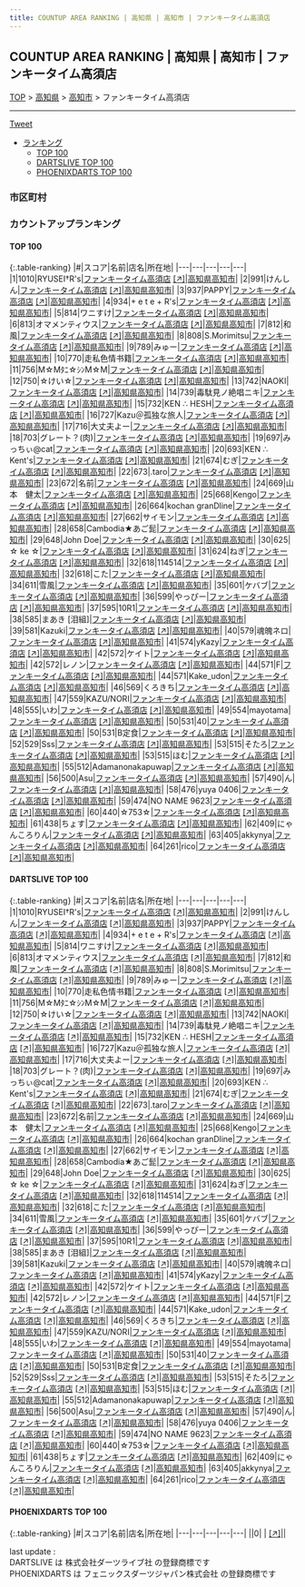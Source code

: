 ```yaml
---
title: COUNTUP AREA RANKING | 高知県 | 高知市 | ファンキータイム高須店
---
```

## COUNTUP AREA RANKING | 高知県 | 高知市 | ファンキータイム高須店

[TOP](/darts/rank/) > [高知県](/darts/rank/高知県/) > [高知市](/darts/rank/高知県/高知市/) > ファンキータイム高須店

___

<a href="https://twitter.com/share?ref_src=twsrc%5Etfw" data-text="COUNTUP AREA RANKING | 高知県高知市ファンキータイム高須店" class="twitter-share-button" data-hashtags="DARTSLIVE,PHOENIXDARTS,darts,ダーツ" data-show-count="false">Tweet</a>

* [ランキング](#カウントアップランキング)
    * [TOP 100](#top-100)
    * [DARTSLIVE TOP 100](#dartslive-top-100)
    * [PHOENIXDARTS TOP 100](#phoenixdarts-top-100)

### 市区町村

<ul>

</ul>

### カウントアップランキング

#### TOP 100



{:.table-ranking}
|#|スコア|名前|店名|所在地|
|---|---|---|---|---|
|1|1010|<span class="rank-name-dl">RYUSEI†R&#x27;s</span>|<a href="/darts/rank/shops/d1d396cb7af448ea0d9b047a20a7ba1e.html">ファンキータイム高須店</a> <a href="https://search.dartslive.com/jp/shop/d1d396cb7af448ea0d9b047a20a7ba1e">[↗]</a>|<a href="/darts/rank/高知県/高知市">高知県高知市</a>|
|2|991|<span class="rank-name-dl">けんしん</span>|<a href="/darts/rank/shops/d1d396cb7af448ea0d9b047a20a7ba1e.html">ファンキータイム高須店</a> <a href="https://search.dartslive.com/jp/shop/d1d396cb7af448ea0d9b047a20a7ba1e">[↗]</a>|<a href="/darts/rank/高知県/高知市">高知県高知市</a>|
|3|937|<span class="rank-name-dl">PAPPY</span>|<a href="/darts/rank/shops/d1d396cb7af448ea0d9b047a20a7ba1e.html">ファンキータイム高須店</a> <a href="https://search.dartslive.com/jp/shop/d1d396cb7af448ea0d9b047a20a7ba1e">[↗]</a>|<a href="/darts/rank/高知県/高知市">高知県高知市</a>|
|4|934|<span class="rank-name-dl">+ e t e + R&#x27;s</span>|<a href="/darts/rank/shops/d1d396cb7af448ea0d9b047a20a7ba1e.html">ファンキータイム高須店</a> <a href="https://search.dartslive.com/jp/shop/d1d396cb7af448ea0d9b047a20a7ba1e">[↗]</a>|<a href="/darts/rank/高知県/高知市">高知県高知市</a>|
|5|814|<span class="rank-name-dl">ワニすけ</span>|<a href="/darts/rank/shops/d1d396cb7af448ea0d9b047a20a7ba1e.html">ファンキータイム高須店</a> <a href="https://search.dartslive.com/jp/shop/d1d396cb7af448ea0d9b047a20a7ba1e">[↗]</a>|<a href="/darts/rank/高知県/高知市">高知県高知市</a>|
|6|813|<span class="rank-name-dl">オマメンティウス</span>|<a href="/darts/rank/shops/d1d396cb7af448ea0d9b047a20a7ba1e.html">ファンキータイム高須店</a> <a href="https://search.dartslive.com/jp/shop/d1d396cb7af448ea0d9b047a20a7ba1e">[↗]</a>|<a href="/darts/rank/高知県/高知市">高知県高知市</a>|
|7|812|<span class="rank-name-dl">和風</span>|<a href="/darts/rank/shops/d1d396cb7af448ea0d9b047a20a7ba1e.html">ファンキータイム高須店</a> <a href="https://search.dartslive.com/jp/shop/d1d396cb7af448ea0d9b047a20a7ba1e">[↗]</a>|<a href="/darts/rank/高知県/高知市">高知県高知市</a>|
|8|808|<span class="rank-name-dl">S.Morimitsu</span>|<a href="/darts/rank/shops/d1d396cb7af448ea0d9b047a20a7ba1e.html">ファンキータイム高須店</a> <a href="https://search.dartslive.com/jp/shop/d1d396cb7af448ea0d9b047a20a7ba1e">[↗]</a>|<a href="/darts/rank/高知県/高知市">高知県高知市</a>|
|9|789|<span class="rank-name-dl">みゅー</span>|<a href="/darts/rank/shops/d1d396cb7af448ea0d9b047a20a7ba1e.html">ファンキータイム高須店</a> <a href="https://search.dartslive.com/jp/shop/d1d396cb7af448ea0d9b047a20a7ba1e">[↗]</a>|<a href="/darts/rank/高知県/高知市">高知県高知市</a>|
|10|770|<span class="rank-name-dl">走私色情书籍</span>|<a href="/darts/rank/shops/d1d396cb7af448ea0d9b047a20a7ba1e.html">ファンキータイム高須店</a> <a href="https://search.dartslive.com/jp/shop/d1d396cb7af448ea0d9b047a20a7ba1e">[↗]</a>|<a href="/darts/rank/高知県/高知市">高知県高知市</a>|
|11|756|<span class="rank-name-dl">M☆Mﾀﾆ☆ｼﾝM☆M</span>|<a href="/darts/rank/shops/d1d396cb7af448ea0d9b047a20a7ba1e.html">ファンキータイム高須店</a> <a href="https://search.dartslive.com/jp/shop/d1d396cb7af448ea0d9b047a20a7ba1e">[↗]</a>|<a href="/darts/rank/高知県/高知市">高知県高知市</a>|
|12|750|<span class="rank-name-dl">☆けい☆</span>|<a href="/darts/rank/shops/d1d396cb7af448ea0d9b047a20a7ba1e.html">ファンキータイム高須店</a> <a href="https://search.dartslive.com/jp/shop/d1d396cb7af448ea0d9b047a20a7ba1e">[↗]</a>|<a href="/darts/rank/高知県/高知市">高知県高知市</a>|
|13|742|<span class="rank-name-dl">NAOKI</span>|<a href="/darts/rank/shops/d1d396cb7af448ea0d9b047a20a7ba1e.html">ファンキータイム高須店</a> <a href="https://search.dartslive.com/jp/shop/d1d396cb7af448ea0d9b047a20a7ba1e">[↗]</a>|<a href="/darts/rank/高知県/高知市">高知県高知市</a>|
|14|739|<span class="rank-name-dl">毒駄見ノ絶唱ニキ</span>|<a href="/darts/rank/shops/d1d396cb7af448ea0d9b047a20a7ba1e.html">ファンキータイム高須店</a> <a href="https://search.dartslive.com/jp/shop/d1d396cb7af448ea0d9b047a20a7ba1e">[↗]</a>|<a href="/darts/rank/高知県/高知市">高知県高知市</a>|
|15|732|<span class="rank-name-dl">KEN ∴ HESH</span>|<a href="/darts/rank/shops/d1d396cb7af448ea0d9b047a20a7ba1e.html">ファンキータイム高須店</a> <a href="https://search.dartslive.com/jp/shop/d1d396cb7af448ea0d9b047a20a7ba1e">[↗]</a>|<a href="/darts/rank/高知県/高知市">高知県高知市</a>|
|16|727|<span class="rank-name-dl">Kazu＠孤独な旅人</span>|<a href="/darts/rank/shops/d1d396cb7af448ea0d9b047a20a7ba1e.html">ファンキータイム高須店</a> <a href="https://search.dartslive.com/jp/shop/d1d396cb7af448ea0d9b047a20a7ba1e">[↗]</a>|<a href="/darts/rank/高知県/高知市">高知県高知市</a>|
|17|716|<span class="rank-name-dl">大丈夫よー</span>|<a href="/darts/rank/shops/d1d396cb7af448ea0d9b047a20a7ba1e.html">ファンキータイム高須店</a> <a href="https://search.dartslive.com/jp/shop/d1d396cb7af448ea0d9b047a20a7ba1e">[↗]</a>|<a href="/darts/rank/高知県/高知市">高知県高知市</a>|
|18|703|<span class="rank-name-dl">グレート？(肉)</span>|<a href="/darts/rank/shops/d1d396cb7af448ea0d9b047a20a7ba1e.html">ファンキータイム高須店</a> <a href="https://search.dartslive.com/jp/shop/d1d396cb7af448ea0d9b047a20a7ba1e">[↗]</a>|<a href="/darts/rank/高知県/高知市">高知県高知市</a>|
|19|697|<span class="rank-name-dl">みっちぃ@cat</span>|<a href="/darts/rank/shops/d1d396cb7af448ea0d9b047a20a7ba1e.html">ファンキータイム高須店</a> <a href="https://search.dartslive.com/jp/shop/d1d396cb7af448ea0d9b047a20a7ba1e">[↗]</a>|<a href="/darts/rank/高知県/高知市">高知県高知市</a>|
|20|693|<span class="rank-name-dl">KEN ∴ Kent&#x27;s</span>|<a href="/darts/rank/shops/d1d396cb7af448ea0d9b047a20a7ba1e.html">ファンキータイム高須店</a> <a href="https://search.dartslive.com/jp/shop/d1d396cb7af448ea0d9b047a20a7ba1e">[↗]</a>|<a href="/darts/rank/高知県/高知市">高知県高知市</a>|
|21|674|<span class="rank-name-dl">むぎ</span>|<a href="/darts/rank/shops/d1d396cb7af448ea0d9b047a20a7ba1e.html">ファンキータイム高須店</a> <a href="https://search.dartslive.com/jp/shop/d1d396cb7af448ea0d9b047a20a7ba1e">[↗]</a>|<a href="/darts/rank/高知県/高知市">高知県高知市</a>|
|22|673|<span class="rank-name-dl">.taro</span>|<a href="/darts/rank/shops/d1d396cb7af448ea0d9b047a20a7ba1e.html">ファンキータイム高須店</a> <a href="https://search.dartslive.com/jp/shop/d1d396cb7af448ea0d9b047a20a7ba1e">[↗]</a>|<a href="/darts/rank/高知県/高知市">高知県高知市</a>|
|23|672|<span class="rank-name-dl">名前</span>|<a href="/darts/rank/shops/d1d396cb7af448ea0d9b047a20a7ba1e.html">ファンキータイム高須店</a> <a href="https://search.dartslive.com/jp/shop/d1d396cb7af448ea0d9b047a20a7ba1e">[↗]</a>|<a href="/darts/rank/高知県/高知市">高知県高知市</a>|
|24|669|<span class="rank-name-dl">山本　健太</span>|<a href="/darts/rank/shops/d1d396cb7af448ea0d9b047a20a7ba1e.html">ファンキータイム高須店</a> <a href="https://search.dartslive.com/jp/shop/d1d396cb7af448ea0d9b047a20a7ba1e">[↗]</a>|<a href="/darts/rank/高知県/高知市">高知県高知市</a>|
|25|668|<span class="rank-name-dl">Kengo</span>|<a href="/darts/rank/shops/d1d396cb7af448ea0d9b047a20a7ba1e.html">ファンキータイム高須店</a> <a href="https://search.dartslive.com/jp/shop/d1d396cb7af448ea0d9b047a20a7ba1e">[↗]</a>|<a href="/darts/rank/高知県/高知市">高知県高知市</a>|
|26|664|<span class="rank-name-dl">kochan granDline</span>|<a href="/darts/rank/shops/d1d396cb7af448ea0d9b047a20a7ba1e.html">ファンキータイム高須店</a> <a href="https://search.dartslive.com/jp/shop/d1d396cb7af448ea0d9b047a20a7ba1e">[↗]</a>|<a href="/darts/rank/高知県/高知市">高知県高知市</a>|
|27|662|<span class="rank-name-dl">サイモン</span>|<a href="/darts/rank/shops/d1d396cb7af448ea0d9b047a20a7ba1e.html">ファンキータイム高須店</a> <a href="https://search.dartslive.com/jp/shop/d1d396cb7af448ea0d9b047a20a7ba1e">[↗]</a>|<a href="/darts/rank/高知県/高知市">高知県高知市</a>|
|28|658|<span class="rank-name-dl">Cambodia★あご髭</span>|<a href="/darts/rank/shops/d1d396cb7af448ea0d9b047a20a7ba1e.html">ファンキータイム高須店</a> <a href="https://search.dartslive.com/jp/shop/d1d396cb7af448ea0d9b047a20a7ba1e">[↗]</a>|<a href="/darts/rank/高知県/高知市">高知県高知市</a>|
|29|648|<span class="rank-name-dl">John Doe</span>|<a href="/darts/rank/shops/d1d396cb7af448ea0d9b047a20a7ba1e.html">ファンキータイム高須店</a> <a href="https://search.dartslive.com/jp/shop/d1d396cb7af448ea0d9b047a20a7ba1e">[↗]</a>|<a href="/darts/rank/高知県/高知市">高知県高知市</a>|
|30|625|<span class="rank-name-dl">☆ ke ☆</span>|<a href="/darts/rank/shops/d1d396cb7af448ea0d9b047a20a7ba1e.html">ファンキータイム高須店</a> <a href="https://search.dartslive.com/jp/shop/d1d396cb7af448ea0d9b047a20a7ba1e">[↗]</a>|<a href="/darts/rank/高知県/高知市">高知県高知市</a>|
|31|624|<span class="rank-name-dl">ねぎ</span>|<a href="/darts/rank/shops/d1d396cb7af448ea0d9b047a20a7ba1e.html">ファンキータイム高須店</a> <a href="https://search.dartslive.com/jp/shop/d1d396cb7af448ea0d9b047a20a7ba1e">[↗]</a>|<a href="/darts/rank/高知県/高知市">高知県高知市</a>|
|32|618|<span class="rank-name-dl">114514</span>|<a href="/darts/rank/shops/d1d396cb7af448ea0d9b047a20a7ba1e.html">ファンキータイム高須店</a> <a href="https://search.dartslive.com/jp/shop/d1d396cb7af448ea0d9b047a20a7ba1e">[↗]</a>|<a href="/darts/rank/高知県/高知市">高知県高知市</a>|
|32|618|<span class="rank-name-dl">こた</span>|<a href="/darts/rank/shops/d1d396cb7af448ea0d9b047a20a7ba1e.html">ファンキータイム高須店</a> <a href="https://search.dartslive.com/jp/shop/d1d396cb7af448ea0d9b047a20a7ba1e">[↗]</a>|<a href="/darts/rank/高知県/高知市">高知県高知市</a>|
|34|611|<span class="rank-name-dl">雪風</span>|<a href="/darts/rank/shops/d1d396cb7af448ea0d9b047a20a7ba1e.html">ファンキータイム高須店</a> <a href="https://search.dartslive.com/jp/shop/d1d396cb7af448ea0d9b047a20a7ba1e">[↗]</a>|<a href="/darts/rank/高知県/高知市">高知県高知市</a>|
|35|601|<span class="rank-name-dl">ケバブ</span>|<a href="/darts/rank/shops/d1d396cb7af448ea0d9b047a20a7ba1e.html">ファンキータイム高須店</a> <a href="https://search.dartslive.com/jp/shop/d1d396cb7af448ea0d9b047a20a7ba1e">[↗]</a>|<a href="/darts/rank/高知県/高知市">高知県高知市</a>|
|36|599|<span class="rank-name-dl">やっぴー</span>|<a href="/darts/rank/shops/d1d396cb7af448ea0d9b047a20a7ba1e.html">ファンキータイム高須店</a> <a href="https://search.dartslive.com/jp/shop/d1d396cb7af448ea0d9b047a20a7ba1e">[↗]</a>|<a href="/darts/rank/高知県/高知市">高知県高知市</a>|
|37|595|<span class="rank-name-dl">10R1</span>|<a href="/darts/rank/shops/d1d396cb7af448ea0d9b047a20a7ba1e.html">ファンキータイム高須店</a> <a href="https://search.dartslive.com/jp/shop/d1d396cb7af448ea0d9b047a20a7ba1e">[↗]</a>|<a href="/darts/rank/高知県/高知市">高知県高知市</a>|
|38|585|<span class="rank-name-dl">まあき [泪組]</span>|<a href="/darts/rank/shops/d1d396cb7af448ea0d9b047a20a7ba1e.html">ファンキータイム高須店</a> <a href="https://search.dartslive.com/jp/shop/d1d396cb7af448ea0d9b047a20a7ba1e">[↗]</a>|<a href="/darts/rank/高知県/高知市">高知県高知市</a>|
|39|581|<span class="rank-name-dl">Kazuki</span>|<a href="/darts/rank/shops/d1d396cb7af448ea0d9b047a20a7ba1e.html">ファンキータイム高須店</a> <a href="https://search.dartslive.com/jp/shop/d1d396cb7af448ea0d9b047a20a7ba1e">[↗]</a>|<a href="/darts/rank/高知県/高知市">高知県高知市</a>|
|40|579|<span class="rank-name-dl">魂魄ネロ</span>|<a href="/darts/rank/shops/d1d396cb7af448ea0d9b047a20a7ba1e.html">ファンキータイム高須店</a> <a href="https://search.dartslive.com/jp/shop/d1d396cb7af448ea0d9b047a20a7ba1e">[↗]</a>|<a href="/darts/rank/高知県/高知市">高知県高知市</a>|
|41|574|<span class="rank-name-dl">yKazy</span>|<a href="/darts/rank/shops/d1d396cb7af448ea0d9b047a20a7ba1e.html">ファンキータイム高須店</a> <a href="https://search.dartslive.com/jp/shop/d1d396cb7af448ea0d9b047a20a7ba1e">[↗]</a>|<a href="/darts/rank/高知県/高知市">高知県高知市</a>|
|42|572|<span class="rank-name-dl">ケイト</span>|<a href="/darts/rank/shops/d1d396cb7af448ea0d9b047a20a7ba1e.html">ファンキータイム高須店</a> <a href="https://search.dartslive.com/jp/shop/d1d396cb7af448ea0d9b047a20a7ba1e">[↗]</a>|<a href="/darts/rank/高知県/高知市">高知県高知市</a>|
|42|572|<span class="rank-name-dl">レノン</span>|<a href="/darts/rank/shops/d1d396cb7af448ea0d9b047a20a7ba1e.html">ファンキータイム高須店</a> <a href="https://search.dartslive.com/jp/shop/d1d396cb7af448ea0d9b047a20a7ba1e">[↗]</a>|<a href="/darts/rank/高知県/高知市">高知県高知市</a>|
|44|571|<span class="rank-name-dl">F</span>|<a href="/darts/rank/shops/d1d396cb7af448ea0d9b047a20a7ba1e.html">ファンキータイム高須店</a> <a href="https://search.dartslive.com/jp/shop/d1d396cb7af448ea0d9b047a20a7ba1e">[↗]</a>|<a href="/darts/rank/高知県/高知市">高知県高知市</a>|
|44|571|<span class="rank-name-dl">Kake_udon</span>|<a href="/darts/rank/shops/d1d396cb7af448ea0d9b047a20a7ba1e.html">ファンキータイム高須店</a> <a href="https://search.dartslive.com/jp/shop/d1d396cb7af448ea0d9b047a20a7ba1e">[↗]</a>|<a href="/darts/rank/高知県/高知市">高知県高知市</a>|
|46|569|<span class="rank-name-dl">くろきち</span>|<a href="/darts/rank/shops/d1d396cb7af448ea0d9b047a20a7ba1e.html">ファンキータイム高須店</a> <a href="https://search.dartslive.com/jp/shop/d1d396cb7af448ea0d9b047a20a7ba1e">[↗]</a>|<a href="/darts/rank/高知県/高知市">高知県高知市</a>|
|47|559|<span class="rank-name-dl">KAZU/NORI</span>|<a href="/darts/rank/shops/d1d396cb7af448ea0d9b047a20a7ba1e.html">ファンキータイム高須店</a> <a href="https://search.dartslive.com/jp/shop/d1d396cb7af448ea0d9b047a20a7ba1e">[↗]</a>|<a href="/darts/rank/高知県/高知市">高知県高知市</a>|
|48|555|<span class="rank-name-dl">いわ</span>|<a href="/darts/rank/shops/d1d396cb7af448ea0d9b047a20a7ba1e.html">ファンキータイム高須店</a> <a href="https://search.dartslive.com/jp/shop/d1d396cb7af448ea0d9b047a20a7ba1e">[↗]</a>|<a href="/darts/rank/高知県/高知市">高知県高知市</a>|
|49|554|<span class="rank-name-dl">mayotama</span>|<a href="/darts/rank/shops/d1d396cb7af448ea0d9b047a20a7ba1e.html">ファンキータイム高須店</a> <a href="https://search.dartslive.com/jp/shop/d1d396cb7af448ea0d9b047a20a7ba1e">[↗]</a>|<a href="/darts/rank/高知県/高知市">高知県高知市</a>|
|50|531|<span class="rank-name-dl">40</span>|<a href="/darts/rank/shops/d1d396cb7af448ea0d9b047a20a7ba1e.html">ファンキータイム高須店</a> <a href="https://search.dartslive.com/jp/shop/d1d396cb7af448ea0d9b047a20a7ba1e">[↗]</a>|<a href="/darts/rank/高知県/高知市">高知県高知市</a>|
|50|531|<span class="rank-name-dl">B定食</span>|<a href="/darts/rank/shops/d1d396cb7af448ea0d9b047a20a7ba1e.html">ファンキータイム高須店</a> <a href="https://search.dartslive.com/jp/shop/d1d396cb7af448ea0d9b047a20a7ba1e">[↗]</a>|<a href="/darts/rank/高知県/高知市">高知県高知市</a>|
|52|529|<span class="rank-name-dl">Sss</span>|<a href="/darts/rank/shops/d1d396cb7af448ea0d9b047a20a7ba1e.html">ファンキータイム高須店</a> <a href="https://search.dartslive.com/jp/shop/d1d396cb7af448ea0d9b047a20a7ba1e">[↗]</a>|<a href="/darts/rank/高知県/高知市">高知県高知市</a>|
|53|515|<span class="rank-name-dl">そたろ</span>|<a href="/darts/rank/shops/d1d396cb7af448ea0d9b047a20a7ba1e.html">ファンキータイム高須店</a> <a href="https://search.dartslive.com/jp/shop/d1d396cb7af448ea0d9b047a20a7ba1e">[↗]</a>|<a href="/darts/rank/高知県/高知市">高知県高知市</a>|
|53|515|<span class="rank-name-dl">ほむ</span>|<a href="/darts/rank/shops/d1d396cb7af448ea0d9b047a20a7ba1e.html">ファンキータイム高須店</a> <a href="https://search.dartslive.com/jp/shop/d1d396cb7af448ea0d9b047a20a7ba1e">[↗]</a>|<a href="/darts/rank/高知県/高知市">高知県高知市</a>|
|55|512|<span class="rank-name-dl">Adamanonakapuwap</span>|<a href="/darts/rank/shops/d1d396cb7af448ea0d9b047a20a7ba1e.html">ファンキータイム高須店</a> <a href="https://search.dartslive.com/jp/shop/d1d396cb7af448ea0d9b047a20a7ba1e">[↗]</a>|<a href="/darts/rank/高知県/高知市">高知県高知市</a>|
|56|500|<span class="rank-name-dl">Asu</span>|<a href="/darts/rank/shops/d1d396cb7af448ea0d9b047a20a7ba1e.html">ファンキータイム高須店</a> <a href="https://search.dartslive.com/jp/shop/d1d396cb7af448ea0d9b047a20a7ba1e">[↗]</a>|<a href="/darts/rank/高知県/高知市">高知県高知市</a>|
|57|490|<span class="rank-name-dl">ん</span>|<a href="/darts/rank/shops/d1d396cb7af448ea0d9b047a20a7ba1e.html">ファンキータイム高須店</a> <a href="https://search.dartslive.com/jp/shop/d1d396cb7af448ea0d9b047a20a7ba1e">[↗]</a>|<a href="/darts/rank/高知県/高知市">高知県高知市</a>|
|58|476|<span class="rank-name-dl">yuya 0406</span>|<a href="/darts/rank/shops/d1d396cb7af448ea0d9b047a20a7ba1e.html">ファンキータイム高須店</a> <a href="https://search.dartslive.com/jp/shop/d1d396cb7af448ea0d9b047a20a7ba1e">[↗]</a>|<a href="/darts/rank/高知県/高知市">高知県高知市</a>|
|59|474|<span class="rank-name-dl">NO NAME 9623</span>|<a href="/darts/rank/shops/d1d396cb7af448ea0d9b047a20a7ba1e.html">ファンキータイム高須店</a> <a href="https://search.dartslive.com/jp/shop/d1d396cb7af448ea0d9b047a20a7ba1e">[↗]</a>|<a href="/darts/rank/高知県/高知市">高知県高知市</a>|
|60|440|<span class="rank-name-dl">☆753☆</span>|<a href="/darts/rank/shops/d1d396cb7af448ea0d9b047a20a7ba1e.html">ファンキータイム高須店</a> <a href="https://search.dartslive.com/jp/shop/d1d396cb7af448ea0d9b047a20a7ba1e">[↗]</a>|<a href="/darts/rank/高知県/高知市">高知県高知市</a>|
|61|438|<span class="rank-name-dl">ちょす</span>|<a href="/darts/rank/shops/d1d396cb7af448ea0d9b047a20a7ba1e.html">ファンキータイム高須店</a> <a href="https://search.dartslive.com/jp/shop/d1d396cb7af448ea0d9b047a20a7ba1e">[↗]</a>|<a href="/darts/rank/高知県/高知市">高知県高知市</a>|
|62|409|<span class="rank-name-dl">にゃんころりん</span>|<a href="/darts/rank/shops/d1d396cb7af448ea0d9b047a20a7ba1e.html">ファンキータイム高須店</a> <a href="https://search.dartslive.com/jp/shop/d1d396cb7af448ea0d9b047a20a7ba1e">[↗]</a>|<a href="/darts/rank/高知県/高知市">高知県高知市</a>|
|63|405|<span class="rank-name-dl">akkynya</span>|<a href="/darts/rank/shops/d1d396cb7af448ea0d9b047a20a7ba1e.html">ファンキータイム高須店</a> <a href="https://search.dartslive.com/jp/shop/d1d396cb7af448ea0d9b047a20a7ba1e">[↗]</a>|<a href="/darts/rank/高知県/高知市">高知県高知市</a>|
|64|261|<span class="rank-name-dl">rico</span>|<a href="/darts/rank/shops/d1d396cb7af448ea0d9b047a20a7ba1e.html">ファンキータイム高須店</a> <a href="https://search.dartslive.com/jp/shop/d1d396cb7af448ea0d9b047a20a7ba1e">[↗]</a>|<a href="/darts/rank/高知県/高知市">高知県高知市</a>|


#### DARTSLIVE TOP 100



{:.table-ranking}
|#|スコア|名前|店名|所在地|
|---|---|---|---|---|
|1|1010|<span class="rank-name-dl">RYUSEI†R&#x27;s</span>|<a href="/darts/rank/shops/d1d396cb7af448ea0d9b047a20a7ba1e.html">ファンキータイム高須店</a> <a href="https://search.dartslive.com/jp/shop/d1d396cb7af448ea0d9b047a20a7ba1e">[↗]</a>|<a href="/darts/rank/高知県/高知市">高知県高知市</a>|
|2|991|<span class="rank-name-dl">けんしん</span>|<a href="/darts/rank/shops/d1d396cb7af448ea0d9b047a20a7ba1e.html">ファンキータイム高須店</a> <a href="https://search.dartslive.com/jp/shop/d1d396cb7af448ea0d9b047a20a7ba1e">[↗]</a>|<a href="/darts/rank/高知県/高知市">高知県高知市</a>|
|3|937|<span class="rank-name-dl">PAPPY</span>|<a href="/darts/rank/shops/d1d396cb7af448ea0d9b047a20a7ba1e.html">ファンキータイム高須店</a> <a href="https://search.dartslive.com/jp/shop/d1d396cb7af448ea0d9b047a20a7ba1e">[↗]</a>|<a href="/darts/rank/高知県/高知市">高知県高知市</a>|
|4|934|<span class="rank-name-dl">+ e t e + R&#x27;s</span>|<a href="/darts/rank/shops/d1d396cb7af448ea0d9b047a20a7ba1e.html">ファンキータイム高須店</a> <a href="https://search.dartslive.com/jp/shop/d1d396cb7af448ea0d9b047a20a7ba1e">[↗]</a>|<a href="/darts/rank/高知県/高知市">高知県高知市</a>|
|5|814|<span class="rank-name-dl">ワニすけ</span>|<a href="/darts/rank/shops/d1d396cb7af448ea0d9b047a20a7ba1e.html">ファンキータイム高須店</a> <a href="https://search.dartslive.com/jp/shop/d1d396cb7af448ea0d9b047a20a7ba1e">[↗]</a>|<a href="/darts/rank/高知県/高知市">高知県高知市</a>|
|6|813|<span class="rank-name-dl">オマメンティウス</span>|<a href="/darts/rank/shops/d1d396cb7af448ea0d9b047a20a7ba1e.html">ファンキータイム高須店</a> <a href="https://search.dartslive.com/jp/shop/d1d396cb7af448ea0d9b047a20a7ba1e">[↗]</a>|<a href="/darts/rank/高知県/高知市">高知県高知市</a>|
|7|812|<span class="rank-name-dl">和風</span>|<a href="/darts/rank/shops/d1d396cb7af448ea0d9b047a20a7ba1e.html">ファンキータイム高須店</a> <a href="https://search.dartslive.com/jp/shop/d1d396cb7af448ea0d9b047a20a7ba1e">[↗]</a>|<a href="/darts/rank/高知県/高知市">高知県高知市</a>|
|8|808|<span class="rank-name-dl">S.Morimitsu</span>|<a href="/darts/rank/shops/d1d396cb7af448ea0d9b047a20a7ba1e.html">ファンキータイム高須店</a> <a href="https://search.dartslive.com/jp/shop/d1d396cb7af448ea0d9b047a20a7ba1e">[↗]</a>|<a href="/darts/rank/高知県/高知市">高知県高知市</a>|
|9|789|<span class="rank-name-dl">みゅー</span>|<a href="/darts/rank/shops/d1d396cb7af448ea0d9b047a20a7ba1e.html">ファンキータイム高須店</a> <a href="https://search.dartslive.com/jp/shop/d1d396cb7af448ea0d9b047a20a7ba1e">[↗]</a>|<a href="/darts/rank/高知県/高知市">高知県高知市</a>|
|10|770|<span class="rank-name-dl">走私色情书籍</span>|<a href="/darts/rank/shops/d1d396cb7af448ea0d9b047a20a7ba1e.html">ファンキータイム高須店</a> <a href="https://search.dartslive.com/jp/shop/d1d396cb7af448ea0d9b047a20a7ba1e">[↗]</a>|<a href="/darts/rank/高知県/高知市">高知県高知市</a>|
|11|756|<span class="rank-name-dl">M☆Mﾀﾆ☆ｼﾝM☆M</span>|<a href="/darts/rank/shops/d1d396cb7af448ea0d9b047a20a7ba1e.html">ファンキータイム高須店</a> <a href="https://search.dartslive.com/jp/shop/d1d396cb7af448ea0d9b047a20a7ba1e">[↗]</a>|<a href="/darts/rank/高知県/高知市">高知県高知市</a>|
|12|750|<span class="rank-name-dl">☆けい☆</span>|<a href="/darts/rank/shops/d1d396cb7af448ea0d9b047a20a7ba1e.html">ファンキータイム高須店</a> <a href="https://search.dartslive.com/jp/shop/d1d396cb7af448ea0d9b047a20a7ba1e">[↗]</a>|<a href="/darts/rank/高知県/高知市">高知県高知市</a>|
|13|742|<span class="rank-name-dl">NAOKI</span>|<a href="/darts/rank/shops/d1d396cb7af448ea0d9b047a20a7ba1e.html">ファンキータイム高須店</a> <a href="https://search.dartslive.com/jp/shop/d1d396cb7af448ea0d9b047a20a7ba1e">[↗]</a>|<a href="/darts/rank/高知県/高知市">高知県高知市</a>|
|14|739|<span class="rank-name-dl">毒駄見ノ絶唱ニキ</span>|<a href="/darts/rank/shops/d1d396cb7af448ea0d9b047a20a7ba1e.html">ファンキータイム高須店</a> <a href="https://search.dartslive.com/jp/shop/d1d396cb7af448ea0d9b047a20a7ba1e">[↗]</a>|<a href="/darts/rank/高知県/高知市">高知県高知市</a>|
|15|732|<span class="rank-name-dl">KEN ∴ HESH</span>|<a href="/darts/rank/shops/d1d396cb7af448ea0d9b047a20a7ba1e.html">ファンキータイム高須店</a> <a href="https://search.dartslive.com/jp/shop/d1d396cb7af448ea0d9b047a20a7ba1e">[↗]</a>|<a href="/darts/rank/高知県/高知市">高知県高知市</a>|
|16|727|<span class="rank-name-dl">Kazu＠孤独な旅人</span>|<a href="/darts/rank/shops/d1d396cb7af448ea0d9b047a20a7ba1e.html">ファンキータイム高須店</a> <a href="https://search.dartslive.com/jp/shop/d1d396cb7af448ea0d9b047a20a7ba1e">[↗]</a>|<a href="/darts/rank/高知県/高知市">高知県高知市</a>|
|17|716|<span class="rank-name-dl">大丈夫よー</span>|<a href="/darts/rank/shops/d1d396cb7af448ea0d9b047a20a7ba1e.html">ファンキータイム高須店</a> <a href="https://search.dartslive.com/jp/shop/d1d396cb7af448ea0d9b047a20a7ba1e">[↗]</a>|<a href="/darts/rank/高知県/高知市">高知県高知市</a>|
|18|703|<span class="rank-name-dl">グレート？(肉)</span>|<a href="/darts/rank/shops/d1d396cb7af448ea0d9b047a20a7ba1e.html">ファンキータイム高須店</a> <a href="https://search.dartslive.com/jp/shop/d1d396cb7af448ea0d9b047a20a7ba1e">[↗]</a>|<a href="/darts/rank/高知県/高知市">高知県高知市</a>|
|19|697|<span class="rank-name-dl">みっちぃ@cat</span>|<a href="/darts/rank/shops/d1d396cb7af448ea0d9b047a20a7ba1e.html">ファンキータイム高須店</a> <a href="https://search.dartslive.com/jp/shop/d1d396cb7af448ea0d9b047a20a7ba1e">[↗]</a>|<a href="/darts/rank/高知県/高知市">高知県高知市</a>|
|20|693|<span class="rank-name-dl">KEN ∴ Kent&#x27;s</span>|<a href="/darts/rank/shops/d1d396cb7af448ea0d9b047a20a7ba1e.html">ファンキータイム高須店</a> <a href="https://search.dartslive.com/jp/shop/d1d396cb7af448ea0d9b047a20a7ba1e">[↗]</a>|<a href="/darts/rank/高知県/高知市">高知県高知市</a>|
|21|674|<span class="rank-name-dl">むぎ</span>|<a href="/darts/rank/shops/d1d396cb7af448ea0d9b047a20a7ba1e.html">ファンキータイム高須店</a> <a href="https://search.dartslive.com/jp/shop/d1d396cb7af448ea0d9b047a20a7ba1e">[↗]</a>|<a href="/darts/rank/高知県/高知市">高知県高知市</a>|
|22|673|<span class="rank-name-dl">.taro</span>|<a href="/darts/rank/shops/d1d396cb7af448ea0d9b047a20a7ba1e.html">ファンキータイム高須店</a> <a href="https://search.dartslive.com/jp/shop/d1d396cb7af448ea0d9b047a20a7ba1e">[↗]</a>|<a href="/darts/rank/高知県/高知市">高知県高知市</a>|
|23|672|<span class="rank-name-dl">名前</span>|<a href="/darts/rank/shops/d1d396cb7af448ea0d9b047a20a7ba1e.html">ファンキータイム高須店</a> <a href="https://search.dartslive.com/jp/shop/d1d396cb7af448ea0d9b047a20a7ba1e">[↗]</a>|<a href="/darts/rank/高知県/高知市">高知県高知市</a>|
|24|669|<span class="rank-name-dl">山本　健太</span>|<a href="/darts/rank/shops/d1d396cb7af448ea0d9b047a20a7ba1e.html">ファンキータイム高須店</a> <a href="https://search.dartslive.com/jp/shop/d1d396cb7af448ea0d9b047a20a7ba1e">[↗]</a>|<a href="/darts/rank/高知県/高知市">高知県高知市</a>|
|25|668|<span class="rank-name-dl">Kengo</span>|<a href="/darts/rank/shops/d1d396cb7af448ea0d9b047a20a7ba1e.html">ファンキータイム高須店</a> <a href="https://search.dartslive.com/jp/shop/d1d396cb7af448ea0d9b047a20a7ba1e">[↗]</a>|<a href="/darts/rank/高知県/高知市">高知県高知市</a>|
|26|664|<span class="rank-name-dl">kochan granDline</span>|<a href="/darts/rank/shops/d1d396cb7af448ea0d9b047a20a7ba1e.html">ファンキータイム高須店</a> <a href="https://search.dartslive.com/jp/shop/d1d396cb7af448ea0d9b047a20a7ba1e">[↗]</a>|<a href="/darts/rank/高知県/高知市">高知県高知市</a>|
|27|662|<span class="rank-name-dl">サイモン</span>|<a href="/darts/rank/shops/d1d396cb7af448ea0d9b047a20a7ba1e.html">ファンキータイム高須店</a> <a href="https://search.dartslive.com/jp/shop/d1d396cb7af448ea0d9b047a20a7ba1e">[↗]</a>|<a href="/darts/rank/高知県/高知市">高知県高知市</a>|
|28|658|<span class="rank-name-dl">Cambodia★あご髭</span>|<a href="/darts/rank/shops/d1d396cb7af448ea0d9b047a20a7ba1e.html">ファンキータイム高須店</a> <a href="https://search.dartslive.com/jp/shop/d1d396cb7af448ea0d9b047a20a7ba1e">[↗]</a>|<a href="/darts/rank/高知県/高知市">高知県高知市</a>|
|29|648|<span class="rank-name-dl">John Doe</span>|<a href="/darts/rank/shops/d1d396cb7af448ea0d9b047a20a7ba1e.html">ファンキータイム高須店</a> <a href="https://search.dartslive.com/jp/shop/d1d396cb7af448ea0d9b047a20a7ba1e">[↗]</a>|<a href="/darts/rank/高知県/高知市">高知県高知市</a>|
|30|625|<span class="rank-name-dl">☆ ke ☆</span>|<a href="/darts/rank/shops/d1d396cb7af448ea0d9b047a20a7ba1e.html">ファンキータイム高須店</a> <a href="https://search.dartslive.com/jp/shop/d1d396cb7af448ea0d9b047a20a7ba1e">[↗]</a>|<a href="/darts/rank/高知県/高知市">高知県高知市</a>|
|31|624|<span class="rank-name-dl">ねぎ</span>|<a href="/darts/rank/shops/d1d396cb7af448ea0d9b047a20a7ba1e.html">ファンキータイム高須店</a> <a href="https://search.dartslive.com/jp/shop/d1d396cb7af448ea0d9b047a20a7ba1e">[↗]</a>|<a href="/darts/rank/高知県/高知市">高知県高知市</a>|
|32|618|<span class="rank-name-dl">114514</span>|<a href="/darts/rank/shops/d1d396cb7af448ea0d9b047a20a7ba1e.html">ファンキータイム高須店</a> <a href="https://search.dartslive.com/jp/shop/d1d396cb7af448ea0d9b047a20a7ba1e">[↗]</a>|<a href="/darts/rank/高知県/高知市">高知県高知市</a>|
|32|618|<span class="rank-name-dl">こた</span>|<a href="/darts/rank/shops/d1d396cb7af448ea0d9b047a20a7ba1e.html">ファンキータイム高須店</a> <a href="https://search.dartslive.com/jp/shop/d1d396cb7af448ea0d9b047a20a7ba1e">[↗]</a>|<a href="/darts/rank/高知県/高知市">高知県高知市</a>|
|34|611|<span class="rank-name-dl">雪風</span>|<a href="/darts/rank/shops/d1d396cb7af448ea0d9b047a20a7ba1e.html">ファンキータイム高須店</a> <a href="https://search.dartslive.com/jp/shop/d1d396cb7af448ea0d9b047a20a7ba1e">[↗]</a>|<a href="/darts/rank/高知県/高知市">高知県高知市</a>|
|35|601|<span class="rank-name-dl">ケバブ</span>|<a href="/darts/rank/shops/d1d396cb7af448ea0d9b047a20a7ba1e.html">ファンキータイム高須店</a> <a href="https://search.dartslive.com/jp/shop/d1d396cb7af448ea0d9b047a20a7ba1e">[↗]</a>|<a href="/darts/rank/高知県/高知市">高知県高知市</a>|
|36|599|<span class="rank-name-dl">やっぴー</span>|<a href="/darts/rank/shops/d1d396cb7af448ea0d9b047a20a7ba1e.html">ファンキータイム高須店</a> <a href="https://search.dartslive.com/jp/shop/d1d396cb7af448ea0d9b047a20a7ba1e">[↗]</a>|<a href="/darts/rank/高知県/高知市">高知県高知市</a>|
|37|595|<span class="rank-name-dl">10R1</span>|<a href="/darts/rank/shops/d1d396cb7af448ea0d9b047a20a7ba1e.html">ファンキータイム高須店</a> <a href="https://search.dartslive.com/jp/shop/d1d396cb7af448ea0d9b047a20a7ba1e">[↗]</a>|<a href="/darts/rank/高知県/高知市">高知県高知市</a>|
|38|585|<span class="rank-name-dl">まあき [泪組]</span>|<a href="/darts/rank/shops/d1d396cb7af448ea0d9b047a20a7ba1e.html">ファンキータイム高須店</a> <a href="https://search.dartslive.com/jp/shop/d1d396cb7af448ea0d9b047a20a7ba1e">[↗]</a>|<a href="/darts/rank/高知県/高知市">高知県高知市</a>|
|39|581|<span class="rank-name-dl">Kazuki</span>|<a href="/darts/rank/shops/d1d396cb7af448ea0d9b047a20a7ba1e.html">ファンキータイム高須店</a> <a href="https://search.dartslive.com/jp/shop/d1d396cb7af448ea0d9b047a20a7ba1e">[↗]</a>|<a href="/darts/rank/高知県/高知市">高知県高知市</a>|
|40|579|<span class="rank-name-dl">魂魄ネロ</span>|<a href="/darts/rank/shops/d1d396cb7af448ea0d9b047a20a7ba1e.html">ファンキータイム高須店</a> <a href="https://search.dartslive.com/jp/shop/d1d396cb7af448ea0d9b047a20a7ba1e">[↗]</a>|<a href="/darts/rank/高知県/高知市">高知県高知市</a>|
|41|574|<span class="rank-name-dl">yKazy</span>|<a href="/darts/rank/shops/d1d396cb7af448ea0d9b047a20a7ba1e.html">ファンキータイム高須店</a> <a href="https://search.dartslive.com/jp/shop/d1d396cb7af448ea0d9b047a20a7ba1e">[↗]</a>|<a href="/darts/rank/高知県/高知市">高知県高知市</a>|
|42|572|<span class="rank-name-dl">ケイト</span>|<a href="/darts/rank/shops/d1d396cb7af448ea0d9b047a20a7ba1e.html">ファンキータイム高須店</a> <a href="https://search.dartslive.com/jp/shop/d1d396cb7af448ea0d9b047a20a7ba1e">[↗]</a>|<a href="/darts/rank/高知県/高知市">高知県高知市</a>|
|42|572|<span class="rank-name-dl">レノン</span>|<a href="/darts/rank/shops/d1d396cb7af448ea0d9b047a20a7ba1e.html">ファンキータイム高須店</a> <a href="https://search.dartslive.com/jp/shop/d1d396cb7af448ea0d9b047a20a7ba1e">[↗]</a>|<a href="/darts/rank/高知県/高知市">高知県高知市</a>|
|44|571|<span class="rank-name-dl">F</span>|<a href="/darts/rank/shops/d1d396cb7af448ea0d9b047a20a7ba1e.html">ファンキータイム高須店</a> <a href="https://search.dartslive.com/jp/shop/d1d396cb7af448ea0d9b047a20a7ba1e">[↗]</a>|<a href="/darts/rank/高知県/高知市">高知県高知市</a>|
|44|571|<span class="rank-name-dl">Kake_udon</span>|<a href="/darts/rank/shops/d1d396cb7af448ea0d9b047a20a7ba1e.html">ファンキータイム高須店</a> <a href="https://search.dartslive.com/jp/shop/d1d396cb7af448ea0d9b047a20a7ba1e">[↗]</a>|<a href="/darts/rank/高知県/高知市">高知県高知市</a>|
|46|569|<span class="rank-name-dl">くろきち</span>|<a href="/darts/rank/shops/d1d396cb7af448ea0d9b047a20a7ba1e.html">ファンキータイム高須店</a> <a href="https://search.dartslive.com/jp/shop/d1d396cb7af448ea0d9b047a20a7ba1e">[↗]</a>|<a href="/darts/rank/高知県/高知市">高知県高知市</a>|
|47|559|<span class="rank-name-dl">KAZU/NORI</span>|<a href="/darts/rank/shops/d1d396cb7af448ea0d9b047a20a7ba1e.html">ファンキータイム高須店</a> <a href="https://search.dartslive.com/jp/shop/d1d396cb7af448ea0d9b047a20a7ba1e">[↗]</a>|<a href="/darts/rank/高知県/高知市">高知県高知市</a>|
|48|555|<span class="rank-name-dl">いわ</span>|<a href="/darts/rank/shops/d1d396cb7af448ea0d9b047a20a7ba1e.html">ファンキータイム高須店</a> <a href="https://search.dartslive.com/jp/shop/d1d396cb7af448ea0d9b047a20a7ba1e">[↗]</a>|<a href="/darts/rank/高知県/高知市">高知県高知市</a>|
|49|554|<span class="rank-name-dl">mayotama</span>|<a href="/darts/rank/shops/d1d396cb7af448ea0d9b047a20a7ba1e.html">ファンキータイム高須店</a> <a href="https://search.dartslive.com/jp/shop/d1d396cb7af448ea0d9b047a20a7ba1e">[↗]</a>|<a href="/darts/rank/高知県/高知市">高知県高知市</a>|
|50|531|<span class="rank-name-dl">40</span>|<a href="/darts/rank/shops/d1d396cb7af448ea0d9b047a20a7ba1e.html">ファンキータイム高須店</a> <a href="https://search.dartslive.com/jp/shop/d1d396cb7af448ea0d9b047a20a7ba1e">[↗]</a>|<a href="/darts/rank/高知県/高知市">高知県高知市</a>|
|50|531|<span class="rank-name-dl">B定食</span>|<a href="/darts/rank/shops/d1d396cb7af448ea0d9b047a20a7ba1e.html">ファンキータイム高須店</a> <a href="https://search.dartslive.com/jp/shop/d1d396cb7af448ea0d9b047a20a7ba1e">[↗]</a>|<a href="/darts/rank/高知県/高知市">高知県高知市</a>|
|52|529|<span class="rank-name-dl">Sss</span>|<a href="/darts/rank/shops/d1d396cb7af448ea0d9b047a20a7ba1e.html">ファンキータイム高須店</a> <a href="https://search.dartslive.com/jp/shop/d1d396cb7af448ea0d9b047a20a7ba1e">[↗]</a>|<a href="/darts/rank/高知県/高知市">高知県高知市</a>|
|53|515|<span class="rank-name-dl">そたろ</span>|<a href="/darts/rank/shops/d1d396cb7af448ea0d9b047a20a7ba1e.html">ファンキータイム高須店</a> <a href="https://search.dartslive.com/jp/shop/d1d396cb7af448ea0d9b047a20a7ba1e">[↗]</a>|<a href="/darts/rank/高知県/高知市">高知県高知市</a>|
|53|515|<span class="rank-name-dl">ほむ</span>|<a href="/darts/rank/shops/d1d396cb7af448ea0d9b047a20a7ba1e.html">ファンキータイム高須店</a> <a href="https://search.dartslive.com/jp/shop/d1d396cb7af448ea0d9b047a20a7ba1e">[↗]</a>|<a href="/darts/rank/高知県/高知市">高知県高知市</a>|
|55|512|<span class="rank-name-dl">Adamanonakapuwap</span>|<a href="/darts/rank/shops/d1d396cb7af448ea0d9b047a20a7ba1e.html">ファンキータイム高須店</a> <a href="https://search.dartslive.com/jp/shop/d1d396cb7af448ea0d9b047a20a7ba1e">[↗]</a>|<a href="/darts/rank/高知県/高知市">高知県高知市</a>|
|56|500|<span class="rank-name-dl">Asu</span>|<a href="/darts/rank/shops/d1d396cb7af448ea0d9b047a20a7ba1e.html">ファンキータイム高須店</a> <a href="https://search.dartslive.com/jp/shop/d1d396cb7af448ea0d9b047a20a7ba1e">[↗]</a>|<a href="/darts/rank/高知県/高知市">高知県高知市</a>|
|57|490|<span class="rank-name-dl">ん</span>|<a href="/darts/rank/shops/d1d396cb7af448ea0d9b047a20a7ba1e.html">ファンキータイム高須店</a> <a href="https://search.dartslive.com/jp/shop/d1d396cb7af448ea0d9b047a20a7ba1e">[↗]</a>|<a href="/darts/rank/高知県/高知市">高知県高知市</a>|
|58|476|<span class="rank-name-dl">yuya 0406</span>|<a href="/darts/rank/shops/d1d396cb7af448ea0d9b047a20a7ba1e.html">ファンキータイム高須店</a> <a href="https://search.dartslive.com/jp/shop/d1d396cb7af448ea0d9b047a20a7ba1e">[↗]</a>|<a href="/darts/rank/高知県/高知市">高知県高知市</a>|
|59|474|<span class="rank-name-dl">NO NAME 9623</span>|<a href="/darts/rank/shops/d1d396cb7af448ea0d9b047a20a7ba1e.html">ファンキータイム高須店</a> <a href="https://search.dartslive.com/jp/shop/d1d396cb7af448ea0d9b047a20a7ba1e">[↗]</a>|<a href="/darts/rank/高知県/高知市">高知県高知市</a>|
|60|440|<span class="rank-name-dl">☆753☆</span>|<a href="/darts/rank/shops/d1d396cb7af448ea0d9b047a20a7ba1e.html">ファンキータイム高須店</a> <a href="https://search.dartslive.com/jp/shop/d1d396cb7af448ea0d9b047a20a7ba1e">[↗]</a>|<a href="/darts/rank/高知県/高知市">高知県高知市</a>|
|61|438|<span class="rank-name-dl">ちょす</span>|<a href="/darts/rank/shops/d1d396cb7af448ea0d9b047a20a7ba1e.html">ファンキータイム高須店</a> <a href="https://search.dartslive.com/jp/shop/d1d396cb7af448ea0d9b047a20a7ba1e">[↗]</a>|<a href="/darts/rank/高知県/高知市">高知県高知市</a>|
|62|409|<span class="rank-name-dl">にゃんころりん</span>|<a href="/darts/rank/shops/d1d396cb7af448ea0d9b047a20a7ba1e.html">ファンキータイム高須店</a> <a href="https://search.dartslive.com/jp/shop/d1d396cb7af448ea0d9b047a20a7ba1e">[↗]</a>|<a href="/darts/rank/高知県/高知市">高知県高知市</a>|
|63|405|<span class="rank-name-dl">akkynya</span>|<a href="/darts/rank/shops/d1d396cb7af448ea0d9b047a20a7ba1e.html">ファンキータイム高須店</a> <a href="https://search.dartslive.com/jp/shop/d1d396cb7af448ea0d9b047a20a7ba1e">[↗]</a>|<a href="/darts/rank/高知県/高知市">高知県高知市</a>|
|64|261|<span class="rank-name-dl">rico</span>|<a href="/darts/rank/shops/d1d396cb7af448ea0d9b047a20a7ba1e.html">ファンキータイム高須店</a> <a href="https://search.dartslive.com/jp/shop/d1d396cb7af448ea0d9b047a20a7ba1e">[↗]</a>|<a href="/darts/rank/高知県/高知市">高知県高知市</a>|


#### PHOENIXDARTS TOP 100



{:.table-ranking}
|#|スコア|名前|店名|所在地|
|---|---|---|---|---|
||0|<span class="rank-name-dl"> </span>|<a href="/darts/rank/shops/.html"></a> <a href="">[↗]</a>|<a href="/darts/rank//"></a>|


<div class="footer border-top border-gray-light mt-5 pt-3 text-right text-gray">
    last update : <span style="font-weight: italic" id="foot_last_modified"></span><br />
    DARTSLIVE は 株式会社ダーツライブ社 の登録商標です<br />
    PHOENIXDARTS は フェニックスダーツジャパン株式会社 の登録商標です<br />
</div>

<script src="https://cdnjs.cloudflare.com/ajax/libs/jquery.tablesorter/2.31.3/js/jquery.tablesorter.min.js" integrity="sha512-qzgd5cYSZcosqpzpn7zF2ZId8f/8CHmFKZ8j7mU4OUXTNRd5g+ZHBPsgKEwoqxCtdQvExE5LprwwPAgoicguNg==" crossorigin="anonymous" referrerpolicy="no-referrer"></script>
<link rel="stylesheet" href="https://cdnjs.cloudflare.com/ajax/libs/jquery.tablesorter/2.31.3/css/theme.default.min.css" integrity="sha512-wghhOJkjQX0Lh3NSWvNKeZ0ZpNn+SPVXX1Qyc9OCaogADktxrBiBdKGDoqVUOyhStvMBmJQ8ZdMHiR3wuEq8+w==" crossorigin="anonymous" referrerpolicy="no-referrer" />
<script>
$(function() {
    $(".table-ranking").tablesorter({sortList:[[0, 0]]});
    $("#foot_last_modified").text(formatDate(new Date(document.lastModified), 'yyyy-MM-dd HH:mm:ss'));
});
</script>

<script async src="https://platform.twitter.com/widgets.js" charset="utf-8"></script>